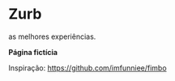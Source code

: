 # Zurb
as melhores experiências.

**Página fictícia**

Inspiração: https://github.com/imfunniee/fimbo
